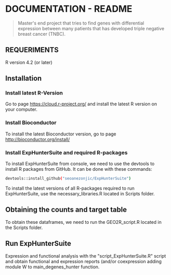 # DOCUMENTATION - README
> Master's end project that tries to find genes with differential expression between many patients that has developed triple negative breast cancer (TNBC).

## REQUERIMENTS
R version 4.2 (or later)

## Installation

### Install latest R-Version 
Go to page https://cloud.r-project.org/ and install the latest R version on your computer.

### Install Bioconductor
To install the latest Bioconductor version, go to page http://bioconductor.org/install/

### Install ExpHunterSuite and required R-packages
To install ExpHunterSuite from console, we need to use the devtools to install R packages from GitHub. It can be done with these commands:

``` bash
devtools::install_github("seoanezonjic/ExpHunterSuite")
```

To install the latest versions of all R-packages required to run ExpHunterSuite, use the necessary_libraries.R located in Scripts folder.

## Obtaining the counts and target table
To obtain these dataframes, we need to run the GEO2R_script.R located in the Scripts folder.

## Run ExpHunterSuite
Expression and functional analysis with the "script_ExpHunterSuite.R" script and obtain functional and expression reports (and/or coexpression adding module W to main_degenes_hunter function. 


